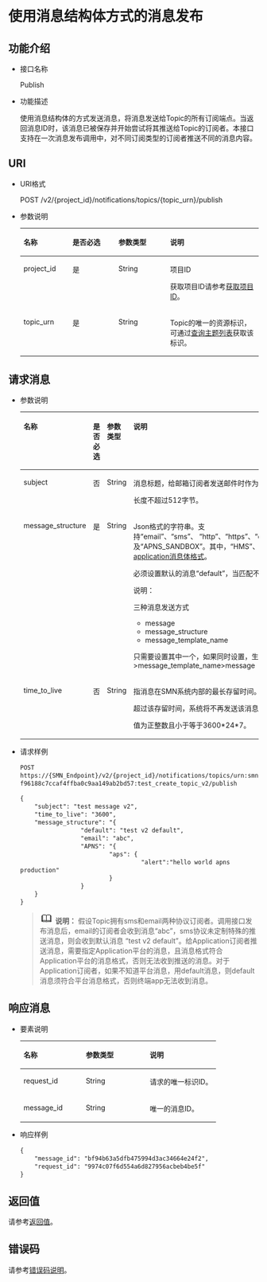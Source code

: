 # 使用消息结构体方式的消息发布<a name="smn_api_54002"></a>

## 功能介绍<a name="section2529770119494"></a>

-   接口名称

    Publish


-   功能描述

    使用消息结构体的方式发送消息，将消息发送给Topic的所有订阅端点。当返回消息ID时，该消息已被保存并开始尝试将其推送给Topic的订阅者。本接口支持在一次消息发布调用中，对不同订阅类型的订阅者推送不同的消息内容。


## URI<a name="section5419540819494"></a>

-   URI格式

    POST /v2/\{project\_id\}/notifications/topics/\{topic\_urn\}/publish


-   参数说明

    <a name="table5857211319494"></a>
    <table><thead align="left"><tr id="row2704976919494"><th class="cellrowborder" valign="top" width="20.48%" id="mcps1.1.5.1.1"><p id="p4354764619494"><a name="p4354764619494"></a><a name="p4354764619494"></a>名称</p>
    </th>
    <th class="cellrowborder" valign="top" width="19.28%" id="mcps1.1.5.1.2"><p id="p3769841519494"><a name="p3769841519494"></a><a name="p3769841519494"></a>是否必选</p>
    </th>
    <th class="cellrowborder" valign="top" width="21.69%" id="mcps1.1.5.1.3"><p id="p3367280619494"><a name="p3367280619494"></a><a name="p3367280619494"></a>参数类型</p>
    </th>
    <th class="cellrowborder" valign="top" width="38.550000000000004%" id="mcps1.1.5.1.4"><p id="p4314272819494"><a name="p4314272819494"></a><a name="p4314272819494"></a>说明</p>
    </th>
    </tr>
    </thead>
    <tbody><tr id="row6136344319494"><td class="cellrowborder" valign="top" width="20.48%" headers="mcps1.1.5.1.1 "><p id="p438298719494"><a name="p438298719494"></a><a name="p438298719494"></a>project_id</p>
    </td>
    <td class="cellrowborder" valign="top" width="19.28%" headers="mcps1.1.5.1.2 "><p id="p1947768019494"><a name="p1947768019494"></a><a name="p1947768019494"></a>是</p>
    </td>
    <td class="cellrowborder" valign="top" width="21.69%" headers="mcps1.1.5.1.3 "><p id="p3418823319494"><a name="p3418823319494"></a><a name="p3418823319494"></a>String</p>
    </td>
    <td class="cellrowborder" valign="top" width="38.550000000000004%" headers="mcps1.1.5.1.4 "><p id="p26342752155347"><a name="p26342752155347"></a><a name="p26342752155347"></a>项目ID</p>
    <p id="p1778348719494"><a name="p1778348719494"></a><a name="p1778348719494"></a>获取项目ID请参考<a href="获取项目ID.md">获取项目ID</a>。</p>
    </td>
    </tr>
    <tr id="row1215136319494"><td class="cellrowborder" valign="top" width="20.48%" headers="mcps1.1.5.1.1 "><p id="p4473635119494"><a name="p4473635119494"></a><a name="p4473635119494"></a>topic_urn</p>
    </td>
    <td class="cellrowborder" valign="top" width="19.28%" headers="mcps1.1.5.1.2 "><p id="p6687467519494"><a name="p6687467519494"></a><a name="p6687467519494"></a>是</p>
    </td>
    <td class="cellrowborder" valign="top" width="21.69%" headers="mcps1.1.5.1.3 "><p id="p4813962419494"><a name="p4813962419494"></a><a name="p4813962419494"></a>String</p>
    </td>
    <td class="cellrowborder" valign="top" width="38.550000000000004%" headers="mcps1.1.5.1.4 "><p id="p699549419494"><a name="p699549419494"></a><a name="p699549419494"></a>Topic的唯一的资源标识，可通过<a href="查询主题列表.md">查询主题列表</a>获取该标识。</p>
    </td>
    </tr>
    </tbody>
    </table>


## 请求消息<a name="section6208316219494"></a>

-   参数说明

    <a name="table4393345619494"></a>
    <table><thead align="left"><tr id="row5198822719494"><th class="cellrowborder" valign="top" width="19.18808119188081%" id="mcps1.1.5.1.1"><p id="p5029685319494"><a name="p5029685319494"></a><a name="p5029685319494"></a>名称</p>
    </th>
    <th class="cellrowborder" valign="top" width="18.64813518648135%" id="mcps1.1.5.1.2"><p id="p4751327919494"><a name="p4751327919494"></a><a name="p4751327919494"></a>是否必选</p>
    </th>
    <th class="cellrowborder" valign="top" width="21.40785921407859%" id="mcps1.1.5.1.3"><p id="p2337041019494"><a name="p2337041019494"></a><a name="p2337041019494"></a>参数类型</p>
    </th>
    <th class="cellrowborder" valign="top" width="40.75592440755925%" id="mcps1.1.5.1.4"><p id="p1395507019494"><a name="p1395507019494"></a><a name="p1395507019494"></a>说明</p>
    </th>
    </tr>
    </thead>
    <tbody><tr id="row2272409419494"><td class="cellrowborder" valign="top" width="19.18808119188081%" headers="mcps1.1.5.1.1 "><p id="p2871231519494"><a name="p2871231519494"></a><a name="p2871231519494"></a>subject</p>
    </td>
    <td class="cellrowborder" valign="top" width="18.64813518648135%" headers="mcps1.1.5.1.2 "><p id="p4399616019494"><a name="p4399616019494"></a><a name="p4399616019494"></a>否</p>
    </td>
    <td class="cellrowborder" valign="top" width="21.40785921407859%" headers="mcps1.1.5.1.3 "><p id="p691922219494"><a name="p691922219494"></a><a name="p691922219494"></a>String</p>
    </td>
    <td class="cellrowborder" valign="top" width="40.75592440755925%" headers="mcps1.1.5.1.4 "><p id="p2358611619494"><a name="p2358611619494"></a><a name="p2358611619494"></a>消息标题，给邮箱订阅者发送邮件时作为邮件主题。</p>
    <p id="p950615309415"><a name="p950615309415"></a><a name="p950615309415"></a>长度不超过512字节。</p>
    </td>
    </tr>
    <tr id="row1441009919494"><td class="cellrowborder" valign="top" width="19.18808119188081%" headers="mcps1.1.5.1.1 "><p id="p2636733319494"><a name="p2636733319494"></a><a name="p2636733319494"></a>message_structure</p>
    </td>
    <td class="cellrowborder" valign="top" width="18.64813518648135%" headers="mcps1.1.5.1.2 "><p id="p5537924419494"><a name="p5537924419494"></a><a name="p5537924419494"></a>是</p>
    </td>
    <td class="cellrowborder" valign="top" width="21.40785921407859%" headers="mcps1.1.5.1.3 "><p id="p5653380819494"><a name="p5653380819494"></a><a name="p5653380819494"></a>String</p>
    </td>
    <td class="cellrowborder" valign="top" width="40.75592440755925%" headers="mcps1.1.5.1.4 "><p id="p1956614103219"><a name="p1956614103219"></a><a name="p1956614103219"></a>Json格式的字符串。支持“email”、“sms”、&nbsp;“http”、“https”、“dms”、“functiongraph”、“functionstage”、“HMS”、“APNS”以及“APNS_SANDBOX”。其中，“HMS”、“APNS”以及“APNS_SANDBOX”三种消息的格式请参见<a href="application消息体格式.md">application消息体格式</a>。</p>
    <p id="p1583573619494"><a name="p1583573619494"></a><a name="p1583573619494"></a>必须设置默认的消息“default”，当匹配不到消息协议时，按“default”中的内容发送。</p>
    <div class="note" id="note1920913487410"><a name="note1920913487410"></a><a name="note1920913487410"></a><span class="notetitle"> 说明： </span><div class="notebody"><p id="p2142739193425"><a name="p2142739193425"></a><a name="p2142739193425"></a>三种消息发送方式</p>
    <a name="ul39581890193437"></a><a name="ul39581890193437"></a><ul id="ul39581890193437"><li>message</li><li>message_structure</li><li>message_template_name</li></ul>
    <p id="p38575679193513"><a name="p38575679193513"></a><a name="p38575679193513"></a>只需要设置其中一个，如果同时设置，生效的优先级为message_structure &gt;message_template_name&gt;message</p>
    </div></div>
    </td>
    </tr>
    <tr id="row6307720141310"><td class="cellrowborder" valign="top" width="19.18808119188081%" headers="mcps1.1.5.1.1 "><p id="p23681125515"><a name="p23681125515"></a><a name="p23681125515"></a>time_to_live</p>
    </td>
    <td class="cellrowborder" valign="top" width="18.64813518648135%" headers="mcps1.1.5.1.2 "><p id="p23681626518"><a name="p23681626518"></a><a name="p23681626518"></a>否</p>
    </td>
    <td class="cellrowborder" valign="top" width="21.40785921407859%" headers="mcps1.1.5.1.3 "><p id="p18075392520"><a name="p18075392520"></a><a name="p18075392520"></a>String</p>
    </td>
    <td class="cellrowborder" valign="top" width="40.75592440755925%" headers="mcps1.1.5.1.4 "><p id="p1446072420515"><a name="p1446072420515"></a><a name="p1446072420515"></a>指消息在SMN系统内部的最长存留时间。</p>
    <p id="p66191571978"><a name="p66191571978"></a><a name="p66191571978"></a>超过该存留时间，系统将不再发送该消息。单位是s，变量默认值是3600s，即一小时。</p>
    <p id="p185211212174217"><a name="p185211212174217"></a><a name="p185211212174217"></a>值为正整数且小于等于3600*24*7。</p>
    </td>
    </tr>
    </tbody>
    </table>

-   请求样例

    ```
    POST https://{SMN_Endpoint}/v2/{project_id}/notifications/topics/urn:smn:regionId: f96188c7ccaf4ffba0c9aa149ab2bd57:test_create_topic_v2/publish
    ```

    ```
    {
        "subject": "test message v2",
        "time_to_live": "3600",
        "message_structure": "{
                     "default": "test v2 default", 
                     "email": "abc",
                     "APNS": "{
                             "aps": {
                                      "alert":"hello world apns production"
                             }
                     }
        } 
    }
    ```

    >![](public_sys-resources/icon-note.gif) **说明：** 
    >假设Topic拥有sms和email两种协议订阅者。调用接口发布消息后，email的订阅者会收到消息“abc”，sms协议未定制特殊的推送消息，则会收到默认消息 “test v2 default”。给Application订阅者推送消息，需要指定Application平台的消息，且消息格式符合Application平台的消息格式，否则无法收到推送的消息。对于Application订阅者，如果不知道平台消息，用default消息，则default消息须符合平台消息格式，否则终端app无法收到消息。


## 响应消息<a name="section6514890019494"></a>

-   要素说明

    <a name="table2558106919494"></a>
    <table><thead align="left"><tr id="row4596945119494"><th class="cellrowborder" valign="top" width="31.756824317568245%" id="mcps1.1.4.1.1"><p id="p3253804119494"><a name="p3253804119494"></a><a name="p3253804119494"></a>名称</p>
    </th>
    <th class="cellrowborder" valign="top" width="32.736726327367265%" id="mcps1.1.4.1.2"><p id="p1833566819494"><a name="p1833566819494"></a><a name="p1833566819494"></a>参数类型</p>
    </th>
    <th class="cellrowborder" valign="top" width="35.5064493550645%" id="mcps1.1.4.1.3"><p id="p879411519494"><a name="p879411519494"></a><a name="p879411519494"></a>说明</p>
    </th>
    </tr>
    </thead>
    <tbody><tr id="row5167660719494"><td class="cellrowborder" valign="top" width="31.756824317568245%" headers="mcps1.1.4.1.1 "><p id="p2505561119494"><a name="p2505561119494"></a><a name="p2505561119494"></a>request_id</p>
    </td>
    <td class="cellrowborder" valign="top" width="32.736726327367265%" headers="mcps1.1.4.1.2 "><p id="p1623863619494"><a name="p1623863619494"></a><a name="p1623863619494"></a>String</p>
    </td>
    <td class="cellrowborder" valign="top" width="35.5064493550645%" headers="mcps1.1.4.1.3 "><p id="p4026117819494"><a name="p4026117819494"></a><a name="p4026117819494"></a>请求的唯一标识ID。</p>
    </td>
    </tr>
    <tr id="row2382565119494"><td class="cellrowborder" valign="top" width="31.756824317568245%" headers="mcps1.1.4.1.1 "><p id="p5082954219494"><a name="p5082954219494"></a><a name="p5082954219494"></a>message_id</p>
    </td>
    <td class="cellrowborder" valign="top" width="32.736726327367265%" headers="mcps1.1.4.1.2 "><p id="p2355227519494"><a name="p2355227519494"></a><a name="p2355227519494"></a>String</p>
    </td>
    <td class="cellrowborder" valign="top" width="35.5064493550645%" headers="mcps1.1.4.1.3 "><p id="p2868611219494"><a name="p2868611219494"></a><a name="p2868611219494"></a>唯一的消息ID。</p>
    </td>
    </tr>
    </tbody>
    </table>

-   响应样例

    ```
    {
        "message_id": "bf94b63a5dfb475994d3ac34664e24f2",
        "request_id": "9974c07f6d554a6d827956acbeb4be5f"
    }
    ```


## 返回值<a name="section585587219494"></a>

请参考[返回值](返回值.md)。

## 错误码<a name="section73211020122511"></a>

请参考[错误码说明](错误码说明.md)。

